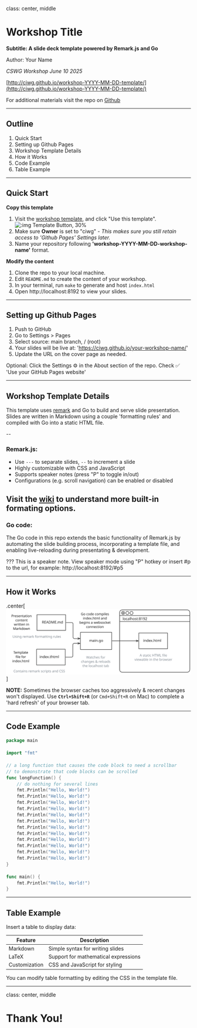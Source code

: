 class: center, middle

# Workshop Title

**Subtitle: A slide deck template powered by Remark.js and Go**

Author: Your Name

*CSWG Workshop June 10 2025*

[http://ciwg.github.io/workshop-YYYY-MM-DD-template/](http://ciwg.github.io/workshop-YYYY-MM-DD-template/)

For additional materials visit the repo on [Github](https://github.com/ciwg/workshop-YYYY-MM-DD-template/)

---

## Outline

1. Quick Start
2. Setting up Github Pages
2. Workshop Template Details
3. How it Works
5. Code Example
6. Table Example

---

## Quick Start

**Copy this template**
1. Visit the [workshop template](https://github.com/ciwg/workshop-YYYY-MM-DD-template/), and click "Use this template".  
![:img Template Button, 30%](https://docs.github.com/assets/cb-76823/mw-1440/images/help/repository/use-this-template-button.webp)
2. Make sure **Owner** is set to "ciwg" - *This makes sure you still retain access to 'Github Pages' Settings later.*
3. Name your repository following **'workshop-YYYY-MM-DD-workshop-name'** format.

**Modify the content**
1. Clone the repo to your local machine.
3. Edit `README.md` to create the content of your workshop.
4. In your terminal, run `make` to generate and host `index.html`
5. Open http://localhost:8192 to view your slides.

---

## Setting up Github Pages

1. Push to GitHub
2. Go to Settings > Pages
3. Select source: main branch, / (root)
4. Your slides will be live at:
'https://ciwg.github.io/your-workshop-name/'
5. Update the URL on the cover page as needed.

Optional: Click the Settings ⚙️ in the About section of the repo. Check ✅ 'Use your GitHub Pages website'

---

## Workshop Template Details

This template uses [remark](https://remarkjs.com/#1) and Go to build and serve slide presentation. Slides are written in Markdown using a couple 'formatting rules' and compiled with Go into a static HTML file.

--

### Remark.js:
- Use `---` to separate slides, `--` to increment a slide
- Highly customizable with CSS and JavaScript
- Supports speaker notes (press "P" to toggle in/out)
- Configurations (e.g. scroll navigation) can be enabled or disabled

Visit the [wiki](https://github.com/gnab/remark/wiki/Markdown) to understand more built-in formating options.
--

### Go code:
The Go code in this repo extends the basic functionality of Remark.js by automating the slide building process, incorporating a template file, and enabling live-reloading during presentating & development.

???
This is a speaker note. View speaker mode using "P" hotkey or insert #p to the url, for example: http://localhost:8192/#p5

---

## How it Works

.center[![:img How it works, 100%](images/How-it-works.svg)]

**NOTE:** Sometimes the browser caches too aggressively & recent changes won't displayed. Use **`Ctrl+Shift+R`** (or `Cmd+Shift+R` on Mac) to complete a 'hard refresh' of your browser tab.  

---

## Code Example

```go
package main

import "fmt"

// a long function that causes the code block to need a scrollbar
// to demonstrate that code blocks can be scrolled
func longFunction() {
    // do nothing for several lines
    fmt.Println("Hello, World!")
    fmt.Println("Hello, World!")
    fmt.Println("Hello, World!")
    fmt.Println("Hello, World!")
    fmt.Println("Hello, World!")
    fmt.Println("Hello, World!")
    fmt.Println("Hello, World!")
    fmt.Println("Hello, World!")
    fmt.Println("Hello, World!")
    fmt.Println("Hello, World!")
    fmt.Println("Hello, World!")
    fmt.Println("Hello, World!")
}

func main() {
    fmt.Println("Hello, World!")
}
```

---

## Table Example

Insert a table to display data:

| Feature       | Description                          |
|---------------|--------------------------------------|
| Markdown      | Simple syntax for writing slides     |
| LaTeX         | Support for mathematical expressions |
| Customization | CSS and JavaScript for styling      |

You can modify table formatting by editing the CSS in the template file.

---

class: center, middle

# Thank You!

